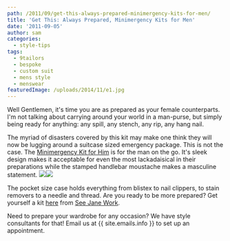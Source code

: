 ```yaml
---
path: /2011/09/get-this-always-prepared-minimergency-kits-for-men/
title: 'Get This: Always Prepared, Minimergency Kits for Men'
date: '2011-09-05'
author: sam
categories:
  - style-tips
tags:
  - 9tailors
  - bespoke
  - custom suit
  - mens style
  - menswear
featuredImage: /uploads/2014/11/e1.jpg
---
```

Well Gentlemen, it's time you are as prepared as your female counterparts. I'm not talking about carrying around your world in a man-purse, but simply being ready for anything: any spill, any stench, any rip, any hang nail.

The myriad of disasters covered by this kit may make one think they will now be lugging around a suitcase sized emergency package. This is not the case. The [Minimergency Kit for Him](http://www.seejanework.com/productcart/pc/Minimergency-Kit-for-Him-104p4466.htm) is for the man on the go. It's sleek design makes it acceptable for even the most lackadaisical in their preparations while the stamped handlebar moustache makes a masculine statement.
[![](http://4.bp.blogspot.com/-Fu-RfGevfAA/TmOT6j7o39I/AAAAAAAAAvw/0rglQi8DPb0/s400/kit_1.jpg)](http://4.bp.blogspot.com/-Fu-RfGevfAA/TmOT6j7o39I/AAAAAAAAAvw/0rglQi8DPb0/s1600/kit_1.jpg)[![](http://1.bp.blogspot.com/-cnOk5_0Fglk/TmOT61y0F6I/AAAAAAAAAv4/RA4Vmk-r1us/s400/kit_2.jpg)](http://1.bp.blogspot.com/-cnOk5_0Fglk/TmOT61y0F6I/AAAAAAAAAv4/RA4Vmk-r1us/s1600/kit_2.jpg)

The pocket size case holds everything from blistex to nail clippers, to stain removers to a needle and thread. Are you ready to be more prepared? Get yourself a kit [here](http://www.seejanework.com/productcart/pc/Minimergency-Kit-for-Him-104p4466.htm) from [See Jane Work](http://www.seejanework.com/).

Need to prepare your wardrobe for any occasion? We have style consultants for that! Email us at {{ site.emails.info }} to set up an appointment.